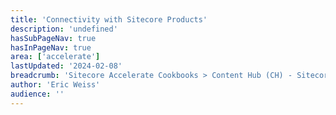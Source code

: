```yaml
---
title: 'Connectivity with Sitecore Products'
description: 'undefined'
hasSubPageNav: true
hasInPageNav: true
area: ['accelerate']
lastUpdated: '2024-02-08'
breadcrumb: 'Sitecore Accelerate Cookbooks > Content Hub (CH) - Sitecore Recipes > CH Implementation > CH Connectors and Integrations'
author: 'Eric Weiss'
audience: ''
---
```

